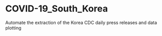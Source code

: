 
<!-- README.md is generated from README.Rmd. Please edit that file -->
COVID-19\_South\_Korea
======================

Automate the extraction of the Korea CDC daily press releases and data plotting
